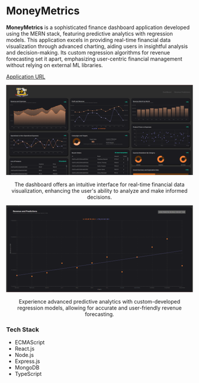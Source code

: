 # MoneyMetrics

**MoneyMetrics** is a sophisticated finance dashboard application developed using the MERN stack, featuring predictive analytics with regression models. This application excels in providing real-time financial data visualization through advanced charting, aiding users in insightful analysis and decision-making. Its custom regression algorithms for revenue forecasting set it apart, emphasizing user-centric financial management without relying on external ML libraries.

[Application URL](#) <!-- Replace '#' with the actual URL -->

<p align="center">
  <img src="/ss1.png" alt="Do-It Interface" />
</p>
<p align="center">
  The dashboard offers an intuitive interface for real-time financial data visualization, enhancing the user's ability to analyze and make informed decisions.
</p>

<p align="center">
  <img src="/ss2.png" alt="Do-It Interface" />
</p>
<p align="center">
  Experience advanced predictive analytics with custom-developed regression models, allowing for accurate and user-friendly revenue forecasting.
</p>

### Tech Stack
- ECMAScript
- React.js
- Node.js
- Express.js
- MongoDB
- TypeScript
